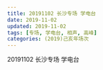 ```yaml
---
title: 20191102 长沙专场 学电台 
date: 2019-11-02
updated: 2019-11-02
tags: [专场, 学电台, 相声, 高峰]
categories: (2019)己亥年场次
---
```

20191102 长沙专场 学电台 